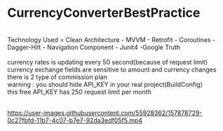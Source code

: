 # CurrencyConverterBestPractice

<br />
Technology Used = Clean Architecture - MVVM - Retrofit - Coroutines - Dagger-Hilt - Navigation Component - Junit4 -Google Truth <br />
<br />
currency rates is updating every 50 second(because of request limit)
<br />
currency exchange fields are sensitive to  amount and currency changes 
there is 2 type of commission plan
<br />
warning : you should hide API_KEY in your real project(BuildConfig)
<br />this free API_KEY has 250 request limit per month

<br />
<br />

https://user-images.githubusercontent.com/55928362/157878729-0c27fbfd-11b7-4c07-b7e7-92da3edf05f5.mp4

<br />
<br />




